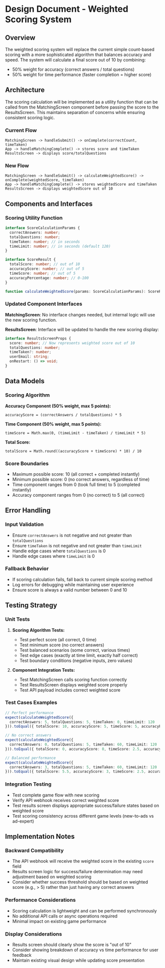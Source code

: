 # Design Document - Weighted Scoring System

## Overview

The weighted scoring system will replace the current simple count-based scoring with a more sophisticated algorithm that balances accuracy and speed. The system will calculate a final score out of 10 by combining:
- 50% weight for accuracy (correct answers / total questions)
- 50% weight for time performance (faster completion = higher score)

## Architecture

The scoring calculation will be implemented as a utility function that can be called from the MatchingScreen component before passing the score to the ResultsScreen. This maintains separation of concerns while ensuring consistent scoring logic.

### Current Flow
```
MatchingScreen -> handleSubmit() -> onComplete(correctCount, timeTaken)
App -> handleMatchingComplete() -> stores score and timeTaken
ResultsScreen -> displays score/totalQuestions
```

### New Flow
```
MatchingScreen -> handleSubmit() -> calculateWeightedScore() -> onComplete(weightedScore, timeTaken)
App -> handleMatchingComplete() -> stores weightedScore and timeTaken  
ResultsScreen -> displays weightedScore out of 10
```

## Components and Interfaces

### Scoring Utility Function

```typescript
interface ScoreCalculationParams {
  correctAnswers: number;
  totalQuestions: number;
  timeTaken: number; // in seconds
  timeLimit: number; // in seconds (default 120)
}

interface ScoreResult {
  totalScore: number; // out of 10
  accuracyScore: number; // out of 5
  timeScore: number; // out of 5
  accuracyPercentage: number; // 0-100
}

function calculateWeightedScore(params: ScoreCalculationParams): ScoreResult
```

### Updated Component Interfaces

**MatchingScreen**: No interface changes needed, but internal logic will use the new scoring function.

**ResultsScreen**: Interface will be updated to handle the new scoring display:
```typescript
interface ResultsScreenProps {
  score: number; // Now represents weighted score out of 10
  totalQuestions: number;
  timeTaken?: number;
  userEmail: string;
  onRestart: () => void;
}
```

## Data Models

### Scoring Algorithm

**Accuracy Component (50% weight, max 5 points):**
```
accuracyScore = (correctAnswers / totalQuestions) * 5
```

**Time Component (50% weight, max 5 points):**
```
timeScore = Math.max(0, (timeLimit - timeTaken) / timeLimit * 5)
```

**Total Score:**
```
totalScore = Math.round((accuracyScore + timeScore) * 10) / 10
```

### Score Boundaries
- Maximum possible score: 10 (all correct + completed instantly)
- Minimum possible score: 0 (no correct answers, regardless of time)
- Time component ranges from 0 (took full time) to 5 (completed instantly)
- Accuracy component ranges from 0 (no correct) to 5 (all correct)

## Error Handling

### Input Validation
- Ensure `correctAnswers` is not negative and not greater than `totalQuestions`
- Ensure `timeTaken` is not negative and not greater than `timeLimit`
- Handle edge cases where `totalQuestions` is 0
- Handle edge cases where `timeLimit` is 0

### Fallback Behavior
- If scoring calculation fails, fall back to current simple scoring method
- Log errors for debugging while maintaining user experience
- Ensure score is always a valid number between 0 and 10

## Testing Strategy

### Unit Tests
1. **Scoring Algorithm Tests:**
   - Test perfect score (all correct, 0 time)
   - Test minimum score (no correct answers)
   - Test balanced scenarios (some correct, various times)
   - Test edge cases (exactly at time limit, exactly half correct)
   - Test boundary conditions (negative inputs, zero values)

2. **Component Integration Tests:**
   - Test MatchingScreen calls scoring function correctly
   - Test ResultsScreen displays weighted score properly
   - Test API payload includes correct weighted score

### Test Cases Examples
```typescript
// Perfect performance
expect(calculateWeightedScore({
  correctAnswers: 5, totalQuestions: 5, timeTaken: 0, timeLimit: 120
})).toEqual({ totalScore: 10, accuracyScore: 5, timeScore: 5, accuracyPercentage: 100 });

// No correct answers
expect(calculateWeightedScore({
  correctAnswers: 0, totalQuestions: 5, timeTaken: 60, timeLimit: 120
})).toEqual({ totalScore: 0, accuracyScore: 0, timeScore: 2.5, accuracyPercentage: 0 });

// Balanced performance
expect(calculateWeightedScore({
  correctAnswers: 3, totalQuestions: 5, timeTaken: 60, timeLimit: 120
})).toEqual({ totalScore: 5.5, accuracyScore: 3, timeScore: 2.5, accuracyPercentage: 60 });
```

### Integration Testing
- Test complete game flow with new scoring
- Verify API webhook receives correct weighted score
- Test results screen displays appropriate success/failure states based on weighted score
- Test scoring consistency across different game levels (new-to-ads vs ad-expert)

## Implementation Notes

### Backward Compatibility
- The API webhook will receive the weighted score in the existing `score` field
- Results screen logic for success/failure determination may need adjustment based on weighted scoring
- Consider whether success threshold should be based on weighted score (e.g., > 5) rather than just having any correct answers

### Performance Considerations
- Scoring calculation is lightweight and can be performed synchronously
- No additional API calls or async operations required
- Minimal impact on existing game performance

### Display Considerations
- Results screen should clearly show the score is "out of 10"
- Consider showing breakdown of accuracy vs time performance for user feedback
- Maintain existing visual design while updating score presentation
